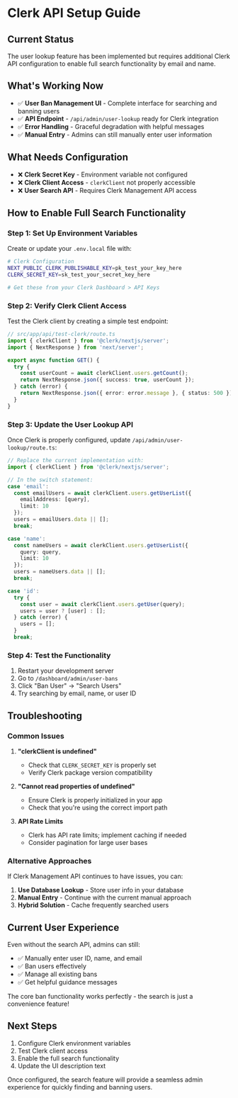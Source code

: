 # Clerk API Setup Guide

## Current Status

The user lookup feature has been implemented but requires additional Clerk API configuration to enable full search functionality by email and name.

## What's Working Now

- ✅ **User Ban Management UI** - Complete interface for searching and banning users
- ✅ **API Endpoint** - `/api/admin/user-lookup` ready for Clerk integration
- ✅ **Error Handling** - Graceful degradation with helpful messages
- ✅ **Manual Entry** - Admins can still manually enter user information

## What Needs Configuration

- ❌ **Clerk Secret Key** - Environment variable not configured
- ❌ **Clerk Client Access** - `clerkClient` not properly accessible
- ❌ **User Search API** - Requires Clerk Management API access

## How to Enable Full Search Functionality

### Step 1: Set Up Environment Variables

Create or update your `.env.local` file with:

```bash
# Clerk Configuration
NEXT_PUBLIC_CLERK_PUBLISHABLE_KEY=pk_test_your_key_here
CLERK_SECRET_KEY=sk_test_your_secret_key_here

# Get these from your Clerk Dashboard > API Keys
```

### Step 2: Verify Clerk Client Access

Test the Clerk client by creating a simple test endpoint:

```typescript
// src/app/api/test-clerk/route.ts
import { clerkClient } from '@clerk/nextjs/server';
import { NextResponse } from 'next/server';

export async function GET() {
  try {
    const userCount = await clerkClient.users.getCount();
    return NextResponse.json({ success: true, userCount });
  } catch (error) {
    return NextResponse.json({ error: error.message }, { status: 500 });
  }
}
```

### Step 3: Update the User Lookup API

Once Clerk is properly configured, update `/api/admin/user-lookup/route.ts`:

```typescript
// Replace the current implementation with:
import { clerkClient } from '@clerk/nextjs/server';

// In the switch statement:
case 'email':
  const emailUsers = await clerkClient.users.getUserList({
    emailAddress: [query],
    limit: 10
  });
  users = emailUsers.data || [];
  break;

case 'name':
  const nameUsers = await clerkClient.users.getUserList({
    query: query,
    limit: 10
  });
  users = nameUsers.data || [];
  break;

case 'id':
  try {
    const user = await clerkClient.users.getUser(query);
    users = user ? [user] : [];
  } catch (error) {
    users = [];
  }
  break;
```

### Step 4: Test the Functionality

1. Restart your development server
2. Go to `/dashboard/admin/user-bans`
3. Click "Ban User" → "Search Users"
4. Try searching by email, name, or user ID

## Troubleshooting

### Common Issues

1. **"clerkClient is undefined"**
   - Check that `CLERK_SECRET_KEY` is properly set
   - Verify Clerk package version compatibility

2. **"Cannot read properties of undefined"**
   - Ensure Clerk is properly initialized in your app
   - Check that you're using the correct import path

3. **API Rate Limits**
   - Clerk has API rate limits; implement caching if needed
   - Consider pagination for large user bases

### Alternative Approaches

If Clerk Management API continues to have issues, you can:

1. **Use Database Lookup** - Store user info in your database
2. **Manual Entry** - Continue with the current manual approach
3. **Hybrid Solution** - Cache frequently searched users

## Current User Experience

Even without the search API, admins can still:

- ✅ Manually enter user ID, name, and email
- ✅ Ban users effectively
- ✅ Manage all existing bans
- ✅ Get helpful guidance messages

The core ban functionality works perfectly - the search is just a convenience feature!

## Next Steps

1. Configure Clerk environment variables
2. Test Clerk client access
3. Enable the full search functionality
4. Update the UI description text

Once configured, the search feature will provide a seamless admin experience for quickly finding and banning users.